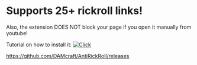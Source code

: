 # Supports 25+ rickroll links!
Also, the extension DOES NOT block your page if you open it manually from youtube!

Tutorial on how to install it:
[![Click](https://user-images.githubusercontent.com/43420467/112656140-613fd300-8e51-11eb-96b8-c068a1e92c2b.png)](https://www.youtube.com/watch?v=gxP8jFgQgck "How to install it")

https://github.com/DAMcraft/AntiRickRoll/releases
